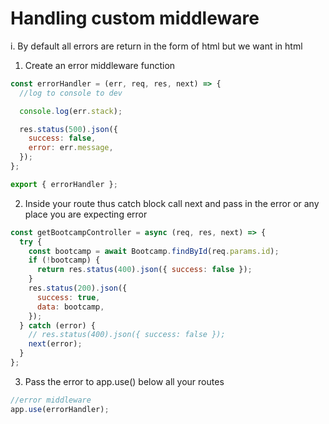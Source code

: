 # Handling custom middleware

i. By default all errors are return in the form of html but we want in html

1. Create an error middleware function

```js
const errorHandler = (err, req, res, next) => {
  //log to console to dev

  console.log(err.stack);

  res.status(500).json({
    success: false,
    error: err.message,
  });
};

export { errorHandler };
```

2. Inside your route thus catch block call next and pass in the error or any place you are expecting error

```js
const getBootcampController = async (req, res, next) => {
  try {
    const bootcamp = await Bootcamp.findById(req.params.id);
    if (!bootcamp) {
      return res.status(400).json({ success: false });
    }
    res.status(200).json({
      success: true,
      data: bootcamp,
    });
  } catch (error) {
    // res.status(400).json({ success: false });
    next(error);
  }
};
```

3. Pass the error to app.use() below all your routes

```js
//error middleware
app.use(errorHandler);
```
